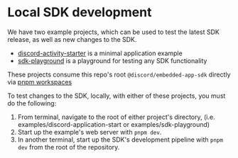 # Local SDK development

We have two example projects, which can be used to test the latest SDK release, as well as new changes to the SDK.

- [discord-activity-starter](https://github.com/discord/embedded-app-sdk/blob/main/examples/discord-activity-starter) is a minimal application example
- [sdk-playground](https://github.com/discord/embedded-app-sdk/blob/main/examples/sdk-playground) is a playground for testing any SDK functionality

These projects consume this repo's root `@discord/embedded-app-sdk` directly via [pnpm workspaces](https://pnpm.io/workspaces)

To test changes to the SDK, locally, with either of these projects, you must do the following:

1. From terminal, navigate to the root of either project's directory, (i.e. examples/discord-application-start or examples/sdk-playground)
2. Start up the example's web server with `pnpm dev`.
3. In another terminal, start up the SDK's development pipeline with `pnpm dev` from the root of the repository.
